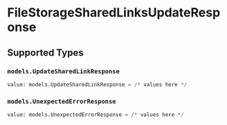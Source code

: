 # FileStorageSharedLinksUpdateResponse


## Supported Types

### `models.UpdateSharedLinkResponse`

```python
value: models.UpdateSharedLinkResponse = /* values here */
```

### `models.UnexpectedErrorResponse`

```python
value: models.UnexpectedErrorResponse = /* values here */
```

